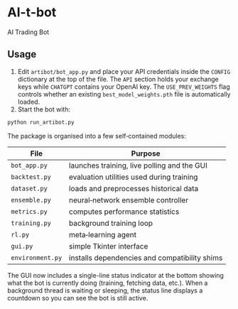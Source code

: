 # AI-t-bot
AI Trading Bot

## Usage

1. Edit `artibot/bot_app.py` and place your API credentials inside the
   `CONFIG` dictionary at the top of the file. The `API` section holds your
   exchange keys while `CHATGPT` contains your OpenAI key.
   The `USE_PREV_WEIGHTS` flag controls whether an existing
   `best_model_weights.pth` file is automatically loaded.
2. Start the bot with:

```bash
python run_artibot.py
```

The package is organised into a few self‑contained modules:

| File | Purpose |
|------|---------|
| `bot_app.py` | launches training, live polling and the GUI |
| `backtest.py` | evaluation utilities used during training |
| `dataset.py` | loads and preprocesses historical data |
| `ensemble.py` | neural‑network ensemble controller |
| `metrics.py` | computes performance statistics |
| `training.py` | background training loop |
| `rl.py` | meta‑learning agent |
| `gui.py` | simple Tkinter interface |
| `environment.py` | installs dependencies and compatibility shims |

The GUI now includes a single-line status indicator at the bottom showing
what the bot is currently doing (training, fetching data, etc.).  When a
background thread is waiting or sleeping, the status line displays a
countdown so you can see the bot is still active.

